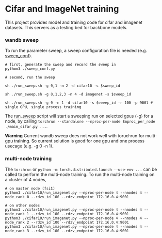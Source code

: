 # Cifar and ImageNet training

This project provides model and training code for cifar and imagenet datasets. This servers as a testing bed for backbone models.

### wandb sweep

To run the parameter sweep, a sweep configuration file is needed (e.g. [sweep_conf](./sweep_conf.py)). 

```
# first, generate the sweep and record the sweep in
python3 ./sweep_conf.py

# second, run the sweep

sh ./run_sweep.sh -g 0,1 -n 2 -d cifar10 -s $sweep_id

sh ./run_sweep.sh -g 0,1,2,3 -n 4 -d imagenet -s $sweep_id

sh ./run_sweep.sh -g 0 -n 1 -d cifar10 -s $sweep_id -r 100 -p 9001 # single GPU, single process training

```

The [run_sweep](./run_sweep.sh) script will start a sweeping run on selected gpus (-g) for a node, by calling `torchrun --standalone --nproc-per-node $nproc_per_node ./main_cifar.py ...`.

**Warning** Current wandb sweep does not work well with toruchrun for multi-gpu training. So current solution is good for one gpu and one process usecage (e.g. -g 0 -n 1).

### multi-node training

The ```torchrun``` or ```python -m torch.distributed.launch --use-env ...``` can be called to perform the multi-node training. To run the multi-node training on a cluster of 4 nodes, 

```
# on master node (fsi1)
python3 ./cifar10/run_imagenet.py --nproc-per-node 4 --nnodes 4 --node_rank 0 --rdzv_id 100 --rdzv_endpoint 172.16.0.4:9001 

# on other nodes
python3 ./cifar10/run_imagenet.py --nproc-per-node 4 --nnodes 4 --node_rank 1 --rdzv_id 100 --rdzv_endpoint 172.16.0.4:9001
python3 ./cifar10/run_imagenet.py --nproc-per-node 4 --nnodes 4 --node_rank 2 --rdzv_id 100 --rdzv_endpoint 172.16.0.4:9001
python3 ./cifar10/run_imagenet.py --nproc-per-node 4 --nnodes 4 --node_rank 3 --rdzv_id 100 --rdzv_endpoint 172.16.0.4:9001
```